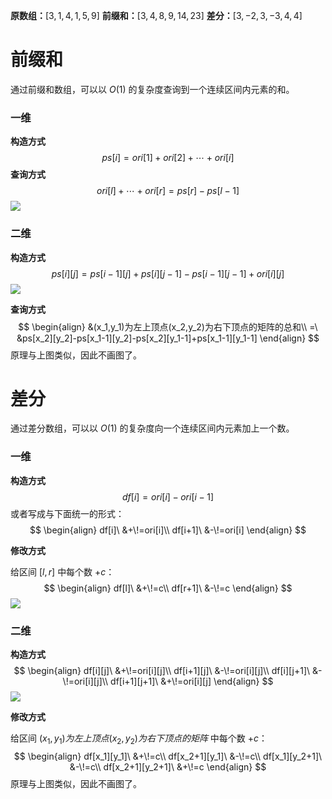 **原数组：**$[3,1,4,1,5,9]$
**前缀和：**$[3,4,8,9,14,23]$
**差分：**$[3,-2,3,-3,4,4]$

<!--more-->

# 前缀和

通过前缀和数组，可以以 $O(1)$ 的复杂度查询到一个连续区间内元素的和。

### 一维

**构造方式**
$$
ps[i]=ori[1]+ori[2]+\cdots+ori[i]
$$
**查询方式**
$$
ori[l]+\cdots+ori[r]=ps[r]-ps[l-1]
$$
![](https://assets.zouht.com/img/note/58-01.webp)

### 二维

**构造方式**
$$
ps[i][j]=ps[i-1][j]+ps[i][j-1]-ps[i-1][j-1]+ori[i][j]
$$
![](https://assets.zouht.com/img/note/58-02.webp)

**查询方式**
$$
\begin{align}
&(x_1,y_1)为左上顶点(x_2,y_2)为右下顶点的矩阵的总和\\
=\ &ps[x_2][y_2]-ps[x_1-1][y_2]-ps[x_2][y_1-1]+ps[x_1-1][y_1-1]
\end{align}
$$
原理与上图类似，因此不画图了。

# 差分

通过差分数组，可以以 $O(1)$ 的复杂度向一个连续区间内元素加上一个数。

### 一维

**构造方式**
$$
df[i]=ori[i]-ori[i-1]
$$
或者写成与下面统一的形式：
$$
\begin{align}
df[i]\ &+\!=ori[i]\\
df[i+1]\ &-\!=ori[i]
\end{align}
$$


**修改方式**

给区间 $[l,r]$ 中每个数 $+c$：
$$
\begin{align}
df[l]\ &+\!=c\\
df[r+1]\ &-\!=c
\end{align}
$$
![](https://assets.zouht.com/img/note/58-03.webp)

### 二维

**构造方式**
$$
\begin{align}
df[i][j]\ &+\!=ori[i][j]\\
df[i+1][j]\ &-\!=ori[i][j]\\
df[i][j+1]\ &-\!=ori[i][j]\\
df[i+1][j+1]\ &+\!=ori[i][j]
\end{align}
$$
![](https://assets.zouht.com/img/note/58-04.webp)

**修改方式**

给区间 $(x_1,y_1)为左上顶点(x_2,y_2)为右下顶点的矩阵$ 中每个数 $+c$：
$$
\begin{align}
df[x_1][y_1]\ &+\!=c\\
df[x_2+1][y_1]\ &-\!=c\\
df[x_1][y_2+1]\ &-\!=c\\
df[x_2+1][y_2+1]\ &+\!=c
\end{align}
$$
原理与上图类似，因此不画图了。
